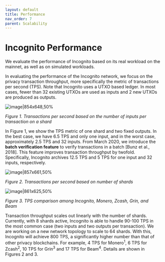 ```yaml
---
layout: default
title: Performance
nav_order: 7
parent: Scalability
---
```



# Incognito Performance

We evaluate the performance of Incognito based on its real workload on the mainnet, as well as on simulated workloads.

In evaluating the performance of the Incognito network, we focus on the privacy transaction throughput, more specifically the metric of transactions per second (TPS). Note that Incognito uses a UTXO based ledger. In most cases, fewer than 32 existing UTXOs are used as inputs and 2 new UTXOs are produced as outputs.

![image|854x648,50%](upload://7mPt8aopYU4M3HuQRBwJKS8zVy8.png)  

*Figure 1. Transactions per second based on the number of inputs per transaction on a shard*

In Figure 1, we show the TPS metric of one shard and two fixed outputs. In the best case, we have 6.5 TPS and only one input, and in the worst case, approximately 2.5 TPS and 32 inputs. From March 2020, we introduce the **batch verification feature** to verify transactions in a batch [Bunz et al., 2018]. This feature improves transaction throughput by twofold. Specifically, Incognito archives 12.5 TPS and 5 TPS for one input and 32 inputs, respectively. 

![image|857x661,50%](upload://eEYo73oTar9zdPLa19DwHy6WNQU.png)  

*Figure 2. Transactions per second based on number of shards*

![image|861x625,50%](upload://qPWGZMuYpv6hSfCJwHlxLs44gCG.png) 

*Figure 3. TPS comparison among Incognito, Monero, Zcash, Grin, and Beam*

Transaction throughput scales out linearly with the number of shards. Currently, with 8 shards active, Incognito is able to handle 90-100 TPS in the most common case (two inputs and two outputs per transaction). We are working on a new network topology to scale to 64 shards. With this, Incognito will achieve 800 TPS, a significantly higher number than that of other privacy blockchains. For example, 4 TPS for Monero<sup>1</sup>, 6 TPS for Zcash<sup>2</sup>, 10 TPS for Grin<sup>3</sup> and 17 TPS for Beam<sup>4</sup>. Details are shown in Figures 2 and 3.
